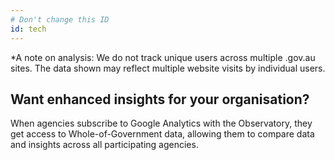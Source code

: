 ```yaml
---
# Don't change this ID
id: tech
---
```

<p id="tracking-info">*A note on analysis: We do not track unique users across multiple .gov.au sites. The data shown may reflect multiple website visits by individual users.</p>

## Want enhanced insights for your organisation?

When agencies subscribe to Google Analytics with the Observatory, they get access to Whole-of-Government data, allowing them to compare data and insights across all participating agencies.